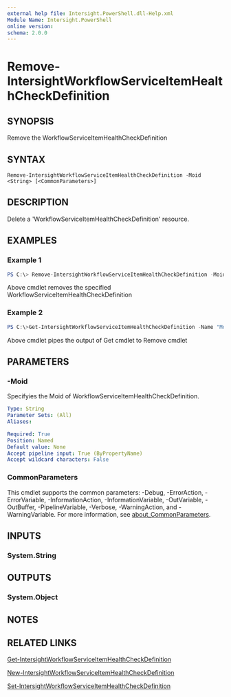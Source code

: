 ```yaml
---
external help file: Intersight.PowerShell.dll-Help.xml
Module Name: Intersight.PowerShell
online version:
schema: 2.0.0
---
```


# Remove-IntersightWorkflowServiceItemHealthCheckDefinition

## SYNOPSIS
Remove the WorkflowServiceItemHealthCheckDefinition

## SYNTAX

```
Remove-IntersightWorkflowServiceItemHealthCheckDefinition -Moid <String> [<CommonParameters>]
```

## DESCRIPTION
Delete a &apos;WorkflowServiceItemHealthCheckDefinition&apos; resource.

## EXAMPLES

### Example 1
```powershell
PS C:\> Remove-IntersightWorkflowServiceItemHealthCheckDefinition -Moid "xxxxxxxxxxxxxxxxxxxxxxxxxxx"
```
Above cmdlet removes the specified WorkflowServiceItemHealthCheckDefinition 

### Example 2
```powershell
PS C:\>Get-IntersightWorkflowServiceItemHealthCheckDefinition -Name "MoName"|  Remove-IntersightWorkflowServiceItemHealthCheckDefinition
```
Above cmdlet pipes the output of Get cmdlet to Remove cmdlet

## PARAMETERS

### -Moid
Specifyies the Moid of WorkflowServiceItemHealthCheckDefinition.

```yaml
Type: String
Parameter Sets: (All)
Aliases:

Required: True
Position: Named
Default value: None
Accept pipeline input: True (ByPropertyName)
Accept wildcard characters: False
```

### CommonParameters
This cmdlet supports the common parameters: -Debug, -ErrorAction, -ErrorVariable, -InformationAction, -InformationVariable, -OutVariable, -OutBuffer, -PipelineVariable, -Verbose, -WarningAction, and -WarningVariable. For more information, see [about_CommonParameters](http://go.microsoft.com/fwlink/?LinkID=113216).

## INPUTS

### System.String

## OUTPUTS

### System.Object
## NOTES

## RELATED LINKS

[Get-IntersightWorkflowServiceItemHealthCheckDefinition](./Get-IntersightWorkflowServiceItemHealthCheckDefinition.md)

[New-IntersightWorkflowServiceItemHealthCheckDefinition](./New-IntersightWorkflowServiceItemHealthCheckDefinition.md)

[Set-IntersightWorkflowServiceItemHealthCheckDefinition](./Set-IntersightWorkflowServiceItemHealthCheckDefinition.md)

